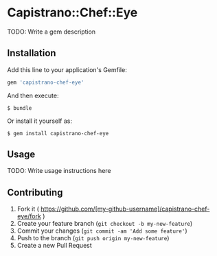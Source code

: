# Capistrano::Chef::Eye

TODO: Write a gem description

## Installation

Add this line to your application's Gemfile:

```ruby
gem 'capistrano-chef-eye'
```

And then execute:

    $ bundle

Or install it yourself as:

    $ gem install capistrano-chef-eye

## Usage

TODO: Write usage instructions here

## Contributing

1. Fork it ( https://github.com/[my-github-username]/capistrano-chef-eye/fork )
2. Create your feature branch (`git checkout -b my-new-feature`)
3. Commit your changes (`git commit -am 'Add some feature'`)
4. Push to the branch (`git push origin my-new-feature`)
5. Create a new Pull Request
